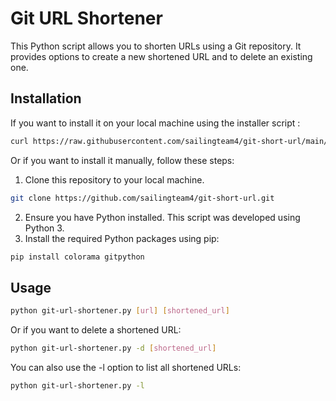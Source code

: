 # Git URL Shortener

This Python script allows you to shorten URLs using a Git repository. It provides options to create a new shortened URL and to delete an existing one.

## Installation

If you want to install it on your local machine using the installer script :
```bash
curl https://raw.githubusercontent.com/sailingteam4/git-short-url/main/installer.sh | zsh
```
Or if you want to install it manually, follow these steps:

1. Clone this repository to your local machine.
```bash
git clone https://github.com/sailingteam4/git-short-url.git
```
2. Ensure you have Python installed. This script was developed using Python 3.
3. Install the required Python packages using pip:
```bash
pip install colorama gitpython
```

## Usage

```bash
python git-url-shortener.py [url] [shortened_url]
```
Or if you want to delete a shortened URL:
```bash
python git-url-shortener.py -d [shortened_url]
```
You can also use the -l option to list all shortened URLs:
```bash
python git-url-shortener.py -l
```